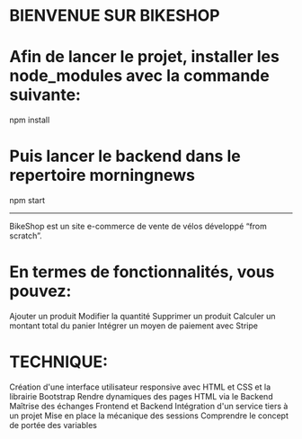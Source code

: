# ******BIENVENUE SUR BIKESHOP******
# Afin de lancer le projet, installer les node_modules avec la commande suivante:
npm install
# Puis lancer le backend dans le repertoire morningnews
npm start 


*******************************************************************
BikeShop est un site e-commerce de vente de vélos développé “from scratch”.



# En termes de fonctionnalités, vous pouvez:
Ajouter un produit
Modifier la quantité
Supprimer un produit
Calculer un montant total du panier
Intégrer un moyen de paiement avec Stripe

# TECHNIQUE: 
Création d'une interface utilisateur responsive avec HTML et CSS et la librairie Bootstrap
Rendre dynamiques des pages HTML via le Backend
Maîtrise des échanges Frontend et Backend
Intégration d'un service tiers à un projet
Mise en place la mécanique des sessions
Comprendre le concept de portée des variables